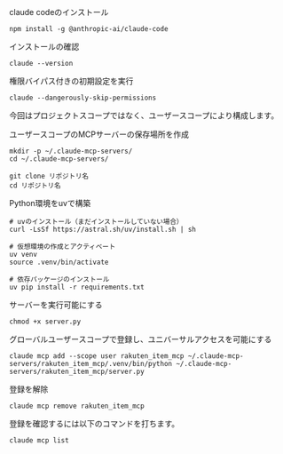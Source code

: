 claude codeのインストール
```
npm install -g @anthropic-ai/claude-code

```

インストールの確認

```
claude --version
```

権限バイパス付きの初期設定を実行
```
claude --dangerously-skip-permissions
```

今回はプロジェクトスコープではなく、ユーザースコープにより構成します。

ユーザースコープのMCPサーバーの保存場所を作成
```
mkdir -p ~/.claude-mcp-servers/
cd ~/.claude-mcp-servers/

git clone リポジトリ名
cd リポジトリ名

```

Python環境をuvで構築
```
# uvのインストール（まだインストールしていない場合）
curl -LsSf https://astral.sh/uv/install.sh | sh

# 仮想環境の作成とアクティベート
uv venv
source .venv/bin/activate

# 依存パッケージのインストール
uv pip install -r requirements.txt
```

サーバーを実行可能にする
```
chmod +x server.py
```

グローバルユーザースコープで登録し、ユニバーサルアクセスを可能にする

```
claude mcp add --scope user rakuten_item_mcp ~/.claude-mcp-servers/rakuten_item_mcp/.venv/bin/python ~/.claude-mcp-servers/rakuten_item_mcp/server.py
```

登録を解除
```
claude mcp remove rakuten_item_mcp 
```

登録を確認するには以下のコマンドを打ちます。
```
claude mcp list
```

